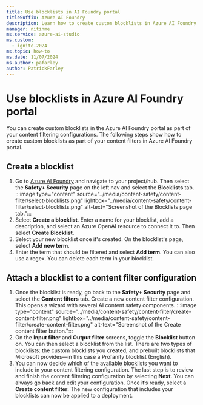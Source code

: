 ```yaml
---
title: Use blocklists in AI Foundry portal
titleSuffix: Azure AI Foundry
description: Learn how to create custom blocklists in Azure AI Foundry portal as part of your content filtering configurations.
manager: nitinme
ms.service: azure-ai-studio
ms.custom:
  - ignite-2024
ms.topic: how-to
ms.date: 11/07/2024
ms.author: pafarley
author: PatrickFarley
---
```



# Use blocklists in Azure AI Foundry portal 

You can create custom blocklists in the Azure AI Foundry portal as part of your content filtering configurations. The following steps show how to create custom blocklists as part of your content filters in Azure AI Foundry portal.

## Create a blocklist

1. Go to [Azure AI Foundry](https://ai.azure.com/) and navigate to your project/hub. Then select the **Safety+ Security** page on the left nav and select the **Blocklists** tab.
    :::image type="content" source="../media/content-safety/content-filter/select-blocklists.png" lightbox="../media/content-safety/content-filter/select-blocklists.png" alt-text="Screenshot of the Blocklists page tab.":::
1. Select **Create a blocklist**. Enter a name for your blocklist, add a description, and select an Azure OpenAI resource to connect it to. Then select **Create Blocklist**.
1. Select your new blocklist once it's created. On the blocklist's page, select **Add new term**.
1. Enter the term that should be filtered and select **Add term**. You can also use a regex.
    You can delete each term in your blocklist.

## Attach a blocklist to a content filter configuration

1. Once the blocklist is ready, go back to the **Safety+ Security** page and select the **Content filters** tab. Create a new content filter configuration. This opens a wizard with several AI content safety components.
    :::image type="content" source="../media/content-safety/content-filter/create-content-filter.png" lightbox="../media/content-safety/content-filter/create-content-filter.png" alt-text="Screenshot of the Create content filter button.":::
1. On the **Input filter** and **Output filter** screens, toggle the **Blocklist** button on. You can then select a blocklist from the list. 
    There are two types of blocklists: the custom blocklists you created, and prebuilt blocklists that Microsoft provides&mdash;in this case a Profanity blocklist (English).
1. You can now decide which of the available blocklists you want to include in your content filtering configuration. The last step is to review and finish the content filtering configuration by selecting **Next**.
    You can always go back and edit your configuration. Once it’s ready, select a **Create content filter**. The new configuration that includes your blocklists can now be applied to a deployment.